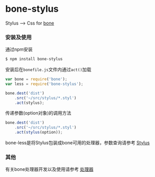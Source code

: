 bone-stylus
===========

Stylus --> Css for [bone](https://github.com/wyicwx/bone)

### 安装及使用

通过npm安装

```sh
$ npm install bone-stylus
```
安装后在`bonefile.js`文件内通过`act()`加载

```js
var bone = require('bone');
var less = require('bone-stylus');

bone.dest('dist')
	.src('~/src/stylus/*.styl')
	.act(stylus);
```
传递参数(option对象)的调用方法

```js
bone.dest('dist')
	.src('~/src/stylus/*.styl')
	.act(stylus(option));
```

bone-less是将Stylus包装成bone可用的处理器，参数查询请参考 [Stylus](http://learnboost.github.io/stylus/)

### 其他

有关bone处理器开发以及使用请参考 [处理器](https://github.com/wyicwx/bone/blob/master/docs/plugin.md)

